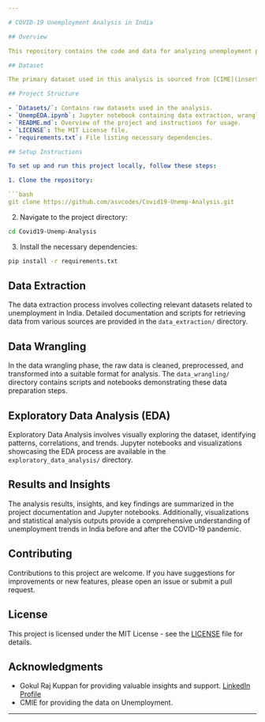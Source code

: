 ```yaml
---

# COVID-19 Unemployment Analysis in India

## Overview

This repository contains the code and data for analyzing unemployment patterns in India before and after the outbreak of the COVID-19 pandemic. The goal of this project is to identify trends, patterns, and underlying factors contributing to changes in unemployment rates over time.

## Dataset

The primary dataset used in this analysis is sourced from [CIME](insert link to CIME website or dataset). It includes [describe the key attributes and structure of the dataset, such as columns, data types, and time frame covered]. Additionally, any supplementary datasets or external sources utilized for contextual analysis are listed here.

## Project Structure

- `Datasets/`: Contains raw datasets used in the analysis.
- `UnempEDA.ipynb`: Jupyter notebook containing data extraction, wrangling, and exploratory data analysis.
- `README.md`: Overview of the project and instructions for usage.
- `LICENSE`: The MIT License file.
- `requirements.txt`: File listing necessary dependencies.

## Setup Instructions

To set up and run this project locally, follow these steps:

1. Clone the repository:

```bash
git clone https://github.com/asvcodes/Covid19-Unemp-Analysis.git
```

2. Navigate to the project directory:

```bash
cd Covid19-Unemp-Analysis
```

3. Install the necessary dependencies:

```bash
pip install -r requirements.txt
```

## Data Extraction

The data extraction process involves collecting relevant datasets related to unemployment in India. Detailed documentation and scripts for retrieving data from various sources are provided in the `data_extraction/` directory.

## Data Wrangling

In the data wrangling phase, the raw data is cleaned, preprocessed, and transformed into a suitable format for analysis. The `data_wrangling/` directory contains scripts and notebooks demonstrating these data preparation steps.

## Exploratory Data Analysis (EDA)

Exploratory Data Analysis involves visually exploring the dataset, identifying patterns, correlations, and trends. Jupyter notebooks and visualizations showcasing the EDA process are available in the `exploratory_data_analysis/` directory.

## Results and Insights

The analysis results, insights, and key findings are summarized in the project documentation and Jupyter notebooks. Additionally, visualizations and statistical analysis outputs provide a comprehensive understanding of unemployment trends in India before and after the COVID-19 pandemic.

## Contributing

Contributions to this project are welcome. If you have suggestions for improvements or new features, please open an issue or submit a pull request.

## License

This project is licensed under the MIT License - see the [LICENSE](LICENSE) file for details.

## Acknowledgments

- Gokul Raj Kuppan for providing valuable insights and support. [LinkedIn Profile](https://www.linkedin.com/in/gokul-raj-kuppan/)
- CMIE for providing the data on Unemployment.

---
```

